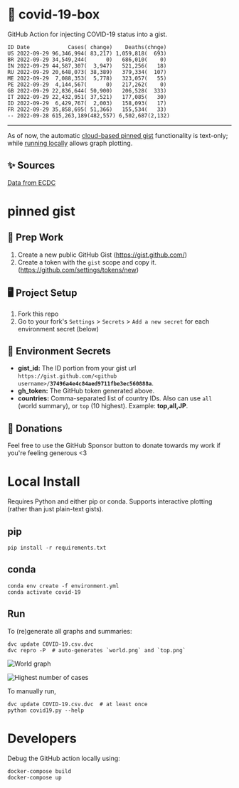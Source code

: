 # 🏥 covid-19-box

GitHub Action for injecting COVID-19 status into a gist.

```
ID Date            Cases( change)    Deaths(chnge)
US 2022-09-29 96,346,994( 83,217) 1,059,818(  693)
BR 2022-09-29 34,549,244(      0)   686,010(    0)
IN 2022-09-29 44,587,307(  3,947)   521,256(   18)
RU 2022-09-29 20,648,073( 38,389)   379,334(  107)
ME 2022-09-29  7,088,353(  5,778)   323,057(   55)
PE 2022-09-29  4,144,567(      0)   217,262(    0)
GB 2022-09-29 22,836,644( 50,900)   206,528(  333)
IT 2022-09-29 22,432,951( 37,521)   177,085(   30)
ID 2022-09-29  6,429,767(  2,003)   158,093(   17)
FR 2022-09-29 35,858,695( 51,366)   155,534(   33)
-- 2022-09-28 615,263,189(482,557) 6,502,687(2,132)
```

---

As of now, the automatic [cloud-based pinned gist](#pinned-gist) functionality is text-only;
while [running locally](#local-install) allows graph plotting.

## ✨ Sources

[Data from ECDC](https://www.ecdc.europa.eu/en/publications-data/download-todays-data-geographic-distribution-covid-19-cases-worldwide)

# pinned gist

## 🎒 Prep Work
1. Create a new public GitHub Gist (https://gist.github.com/)
1. Create a token with the `gist` scope and copy it. (https://github.com/settings/tokens/new)

## 🖥 Project Setup
1. Fork this repo
1. Go to your fork's `Settings` > `Secrets` > `Add a new secret` for each environment secret (below)

## 🤫 Environment Secrets
- **gist_id:** The ID portion from your gist url `https://gist.github.com/<github username>/`**`37496a4e4c84aed9711fbe3ec560888a`**.
- **gh_token:** The GitHub token generated above.
- **countries:** Comma-separated list of country IDs. Also can use `all` (world summary), or `top` (10 highest). Example: **top,all,JP**.

## 💸 Donations

Feel free to use the GitHub Sponsor button to donate towards my work if you're feeling generous <3

# Local Install

Requires Python and either pip or conda. Supports interactive plotting (rather than just plain-text gists).

## pip

```
pip install -r requirements.txt
```

## conda

```
conda env create -f environment.yml
conda activate covid-19
```

## Run

To (re)generate all graphs and summaries:

```
dvc update COVID-19.csv.dvc
dvc repro -P  # auto-generates `world.png` and `top.png`
```

![World graph](world.png)

![Highest number of cases](top.png)

To manually run,

```
dvc update COVID-19.csv.dvc  # at least once
python covid19.py --help
```

# Developers

Debug the GitHub action locally using:

```
docker-compose build
docker-compose up
```
